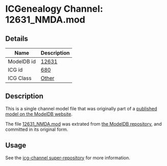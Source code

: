 # ICGenealogy Channel: 12631\_NMDA.mod

## Details

Name | Description
---- | -----------
ModelDB id | [12631](http://senselab.med.yale.edu/ModelDB/ShowModel.cshtml?model=12631)
ICG id | [680](http://icg.neurotheory.ox.ac.uk/channels/other/680)
ICG Class | [Other](http://icg.neurotheory.ox.ac.uk/channels/other)

## Description

This is a single channel model file that was originally part of a [published model on the ModelDB website](http://senselab.med.yale.edu/mModelDB/ShowModel.cshtml?model=12631).

The file [12631\_NMDA.mod](12631_NMDA.mod) was extrated from [the ModelDB repository](http://senselab.med.yale.edu/ModelDB/ShowModel.cshtml?model=12631), and committed in its original form.

## Usage

See the [icg-channel super-repository](https://github.com/icgenealogy/icg-channels) for more information.